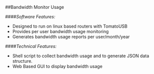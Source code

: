 ##Bandwidth Monitor Usage

####*Software Features:*
- Designed to run on linux based routers with TomatoUSB
- Provides per user bandwidth usage monitoring
- Generates bandwidth usage reports per user/month/year

####*Technical Features:*
- Shell script to collect bandwidth usage and to generate JSON data structure.
- Web Based GUI to display bandwidth usage
